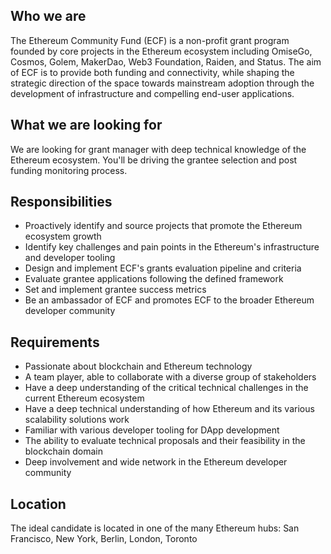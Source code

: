 
## Who we are

The Ethereum Community Fund (ECF) is a non-profit  grant program founded by core projects in the Ethereum ecosystem including OmiseGo, Cosmos, Golem, MakerDao, Web3 Foundation, Raiden, and Status. The aim of ECF is to provide both funding and connectivity, while shaping the strategic direction of the space towards mainstream adoption through the development of infrastructure and compelling end-user applications.

## What we are looking for
We are looking for grant manager with deep technical knowledge of the Ethereum ecosystem. You'll be driving the grantee selection and post funding monitoring process. 

## Responsibilities

- Proactively identify and source projects that promote the Ethereum ecosystem growth 
- Identify key challenges and pain points in the Ethereum's infrastructure and developer tooling 
- Design and implement ECF's grants evaluation pipeline and criteria 
- Evaluate grantee applications following the defined framework 
- Set and implement grantee success metrics 
- Be an ambassador of ECF and promotes ECF to the broader Ethereum developer community


## Requirements

- Passionate about blockchain and Ethereum technology 
- A team player, able to collaborate with a diverse group of stakeholders 
- Have a deep understanding of the critical technical challenges in the current Ethereum ecosystem 
- Have a deep technical understanding of how Ethereum and its various scalability solutions work 
- Familiar with various developer tooling for DApp development 
- The ability to evaluate technical proposals and their feasibility in the blockchain domain
- Deep involvement and wide network in the Ethereum developer community 


## Location

The ideal candidate is located in one of the many Ethereum hubs: San Francisco, New York, Berlin, London, Toronto  


